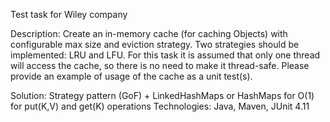Test task for Wiley company

Description: Create an in-memory cache (for caching Objects) with configurable max size and eviction strategy.
Two strategies should be implemented: LRU and LFU.
For this task it is assumed that only one thread will access the cache, so there is no need to make it thread-safe.
Please provide an example of usage of the cache as a unit test(s).

Solution: Strategy pattern (GoF) + LinkedHashMaps or HashMaps for O(1) for put(K,V) and get(K) operations
Technologies: Java, Maven, JUnit 4.11
